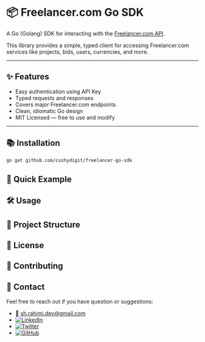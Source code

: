 # 📦 Freelancer.com Go SDK

A Go (Golang) SDK for interacting with the [Freelancer.com API](https://developers.freelancer.com/).

This library provides a simple, typed client for accessing Freelancer.com services like projects, bids, users, currencies, and more.

---

## ✨ Features

- Easy authentication using API Key
- Typed requests and responses
- Covers major Freelancer.com endpoints
- Clean, idiomatic Go design
- MIT Licensed — free to use and modify

---

## 📚 Installation

```bash
go get github.com/cushydigit/freelancer-go-sdk
```

## 🚀 Quick Example

## 🛠️ Usage

## 📂 Project Structure

## 📄 License

## 🤝 Contributing

## 📣 Contact

Feel free to reach out if you have question or suggestions:
- 📧 sh.rahimi.dev@gmail.com
- [![LinkedIn](https://upload.wikimedia.org/wikipedia/commons/0/01/LinkedIn_Logo_2013.svg)](https://www.linkedin.com/in/shahinrahimi)
- [![Twitter](https://upload.wikimedia.org/wikipedia/commons/6/60/Twitter_Logo_2021.svg)](https://twitter.com/cushydigit)
- [![GitHub](https://upload.wikimedia.org/wikipedia/commons/9/91/Octicons-mark-github.svg)](https://github.com/cushydigit)





